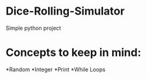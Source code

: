 # Dice-Rolling-Simulator
Simple python project

# Concepts to keep in mind:
*Random
*Integer
*Print
*While Loops